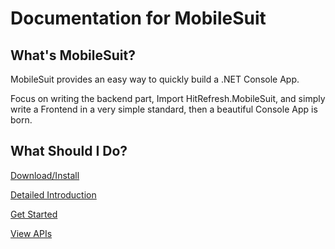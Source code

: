 # Documentation for MobileSuit

## What's MobileSuit?

MobileSuit provides an easy way to quickly build a .NET Console App.

Focus on writing the backend part, Import HitRefresh.MobileSuit, and simply write a Frontend in a very simple standard, then a beautiful Console App is born.

## What Should I Do?

[Download/Install](https://www.nuget.org/packages/HitRefresh.MobileSuit/)

[Detailed Introduction](./docs/articles/intro.md)

[Get Started](./docs/articles/GetStarted.md)

[View APIs](./docs/api/index.md)